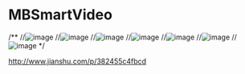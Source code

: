 # MBSmartVideo

/**
//![image](https://github.com/MarkBuster/MBSmartVideo/blob/master/5C619726CFEBAA15240F03741B4793BB.jpg?raw=No)
//![image](https://github.com/MarkBuster/MBSmartVideo/blob/master/BA54762C0E3FC7BABF5D467BA4F0CA95.jpg?raw=No)
//![image](https://github.com/MarkBuster/MBSmartVideo/blob/master/C641512594DA6E542F1B75892F34A8CE.jpg?raw=No)
//![image](https://github.com/MarkBuster/MBSmartVideo/blob/master/FCCADD14065A3C5720C9F1CFE7A284B9.jpg?raw=No)
//![image](https://github.com/MarkBuster/MBSmartVideo/blob/master/IMG_7839.PNG?raw=No)
//![image](https://github.com/MarkBuster/MBSmartVideo/blob/master/IMG_7840.PNG?raw=No)
//![image](https://github.com/MarkBuster/MBSmartVideo/blob/master/IMG_7841.PNG?raw=No)
*/



http://www.jianshu.com/p/382455c4fbcd
